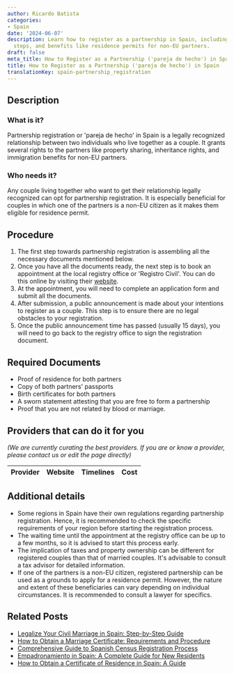 ```yaml
---
author: Ricardo Batista
categories:
- Spain
date: '2024-06-07'
description: Learn how to register as a partnership in Spain, including required documents,
  steps, and benefits like residence permits for non-EU partners.
draft: false
meta_title: How to Register as a Partnership ('pareja de hecho') in Spain
title: How to Register as a Partnership ('pareja de hecho') in Spain
translationKey: spain-partnership_registration
---
```





## Description

### What is it?
Partnership registration or 'pareja de hecho' in Spain is a legally recognized relationship between two individuals who live together as a couple. It grants several rights to the partners like property sharing, inheritance rights, and immigration benefits for non-EU partners.

### Who needs it?
Any couple living together who want to get their relationship legally recognized can opt for partnership registration. It is especially beneficial for couples in which one of the partners is a non-EU citizen as it makes them eligible for residence permit.

## Procedure

1. The first step towards partnership registration is assembling all the necessary documents mentioned below.
2. Once you have all the documents ready, the next step is to book an appointment at the local registry office or 'Registro Civil'. You can do this online by visiting their [website](https://www.mjusticia.gob.es/).
3. At the appointment, you will need to complete an application form and submit all the documents.
4. After submission, a public announcement is made about your intentions to register as a couple. This step is to ensure there are no legal obstacles to your registration.
5. Once the public announcement time has passed (usually 15 days), you will need to go back to the registry office to sign the registration document.

## Required Documents

- Proof of residence for both partners
- Copy of both partners' passports
- Birth certificates for both partners
- A sworn statement attesting that you are free to form a partnership
- Proof that you are not related by blood or marriage.

## Providers that can do it for you

_(We are currently curating the best providers. If you are or know a provider, please contact us or edit the page directly)_

| Provider        |     Website     |     Timelines    |       Cost      |
| :-------------: | :-------------: |  :-------------: | :-------------: |

## Additional details

- Some regions in Spain have their own regulations regarding partnership registration. Hence, it is recommended to check the specific requirements of your region before starting the registration process.
- The waiting time until the appointment at the registry office can be up to a few months, so it is advised to start this process early.
- The implication of taxes and property ownership can be different for registered couples than that of married couples. It's advisable to consult a tax advisor for detailed information.
- If one of the partners is a non-EU citizen, registered partnership can be used as a grounds to apply for a residence permit. However, the nature and extent of these beneficiaries can vary depending on individual circumstances. It is recommended to consult a lawyer for specifics.

## Related Posts

- [Legalize Your Civil Marriage in Spain: Step-by-Step Guide](https://tramitit.com/english/guides/spain/civil_marriage_application/)
- [How to Obtain a Marriage Certificate: Requirements and Procedure](https://tramitit.com/english/guides/spain/marriage_certificate/)
- [Comprehensive Guide to Spanish Census Registration Process](https://tramitit.com/english/guides/spain/census_registration/)
- [Empadronamiento in Spain: A Complete Guide for New Residents](https://tramitit.com/english/guides/spain/empadronamiento/)
- [How to Obtain a Certificate of Residence in Spain: A Guide](https://tramitit.com/english/guides/spain/certificate_of_residence/)